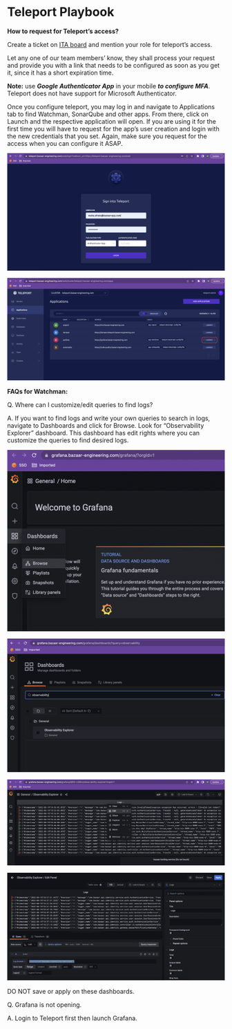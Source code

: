 # Teleport Playbook

**How to request for Teleport’s access?**

Create a ticket on [ITA board](https://bazaar.atlassian.net/jira/software/projects/ITA/boards/22) and mention your role for teleport’s access.

Let any one of our team members’ know, they shall process your request and provide you with a link that needs to be configured as soon as you get it, since it has a short expiration time.

**Note:** use ***Google Authenticator App*** in your mobile ***to configure MFA***. Teleport does not have support for Microsoft Authenticator.

Once you configure teleport, you may log in and navigate to Applications tab to find Watchman, SonarQube and other apps. From there, click on Launch and the respective application will open. If you are using it for the first time you will have to request for the app’s user creation and login with the new credentials that you set. Again, make sure you request for the access when you can configure it ASAP.


![Untitled](Untitled.png)

![Untitled](Untitled%201.png)

**FAQs for Watchman:**

Q. Where can I customize/edit queries to find logs?

A. If you want to find logs and write your own queries to search in logs, navigate to Dashboards and click for Browse. Look for “Observability Explorer” dashboard. This dashboard has edit rights where you can customize the queries to find desired logs.

![Untitled](Untitled%202.png)

![Untitled](Untitled%203.png)

![Untitled](Untitled%204.png)

![Untitled](Untitled%205.png)

DO NOT save or apply on these dashboards.

Q. Grafana is not opening.

A. Login to Teleport first then launch Grafana.